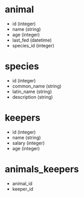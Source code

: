 animal
======

* id (integer)
* name (string)
* age (integer)
* last_fed (datetime)
* species_id (integer)

species
=======

* id (integer)
* common_name (string)
* latin_name (string)
* description (string)

keepers
=======

* id (integer)
* name (string)
* salary (integer)
* age (integer)

animals_keepers
===============

* animal_id
* keeper_id
